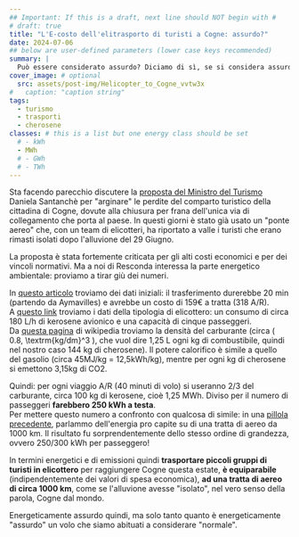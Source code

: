 ```yaml
---
## Important: If this is a draft, next line should NOT begin with #
# draft: true
title: "L'E-costo dell'elitrasporto di turisti a Cogne: assurdo?"
date: 2024-07-06
## below are user-defined parameters (lower case keys recommended)
summary: |
  Può essere considerato assurdo? Diciamo di sì, se si considera assurdo usare 300 kWh del proprio budget energetico per fare un tratto di 30 km, considerato che è lo stesso di un volo di 1000 km.
cover_image: # optional
  src: assets/post-img/Helicopter_to_Cogne_vvtw3x
#   caption: "caption string"
tags:
  - turismo
  - trasporti
  - cherosene
classes: # this is a list but one energy class should be set
  # - kWh
  - MWh
  # - GWh
  # - TWh
---
```


Sta facendo parecchio discutere la [proposta del Ministro del Turismo](https://www.ttgitalia.com/incoming/turisti-a-cogne-in-elicottero-quanto-costerebbe-l-idea-di-santanche-HB20213062) Daniela Santanchè per "arginare" le perdite del comparto turistico della cittadina di Cogne, dovute alla chiusura per frana dell'unica via di collegamento che porta al paese.
In questi giorni è stato già usato un "ponte aereo" che, con un team di elicotteri, ha riportato a valle i turisti che erano rimasti isolati dopo l'alluvione del 29 Giugno.

La proposta è stata fortemente criticata per gli alti costi economici e per dei vincoli normativi. Ma a noi di Resconda interessa la parte energetico ambientale: proviamo a tirar giù dei numeri.

In [questo articolo](https://www.ttgitalia.com/incoming/turisti-a-cogne-in-elicottero-quanto-costerebbe-l-idea-di-santanche-HB20213062) troviamo dei dati iniziali: il trasferimento durerebbe 20 min (partendo da Aymavilles) e avrebbe un costo di 159€ a tratta (318 A/R).  
A [questo link](https://www.swisshelicopter.ch/it/su-di-noi/flotta/ecureuil-h125-as-350-b3) troviamo i dati della tipologia di elicottero: un consumo di circa 180 L/h di kerosene avionico e una capacità di cinque passeggeri.  
Da [questa pagina](https://it.wikipedia.org/wiki/Cherosene) di wikipedia troviamo la densità del carburante (circa \( 0.8\, \textrm{kg/dm}^3 \), che vuol dire 1,25 L ogni kg di combustibile, quindi nel nostro caso 144 kg di cherosene). Il potere calorifico è simile a quello del gasolio (circa 45MJ/kg = 12,5kWh/kg), mentre per ogni kg di cherosene si emettono 3,15kg di CO2.

Quindi: per ogni viaggio A/R (40 minuti di volo) si useranno 2/3 del carburante, circa 100 kg di kerosene, cioè 1,25 MWh. Diviso per il numero di passeggeri **farebbero 250 kWh a testa**.  
Per mettere questo numero a confronto con qualcosa di simile: in una [pillola precedente](/articles/energia-dei-voli-aerei/), parlammo dell'energia pro capite su di una tratta di aereo da 1000 km. Il risultato fu sorprendentemente dello stesso ordine di grandezza, ovvero 250/300 kWh per passeggero!

In termini energetici e di emissioni quindi **trasportare piccoli gruppi di turisti in elicottero** per raggiungere Cogne questa estate, **è equiparabile** (indipendentemente dei valori di spesa economica), **ad una tratta di aereo di circa 1000 km**, come se l'alluvione avesse "isolato", nel vero senso della parola, Cogne dal mondo.

Energeticamente assurdo quindi, ma solo tanto quanto è energeticamente "assurdo" un volo che siamo abituati a considerare "normale".
<!--
  created 2024-07-06 11:55:47.360892 +0200 CEST m=+0.159375792
-->